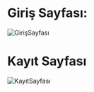 # Giriş Sayfası:
![GirişSayfası](../frontend/src/images/GirisSayfası.png) 
# Kayıt  Sayfası
![KayıtSayfası](../frontend/src/images/KayıtolSayfası.png)
